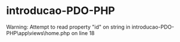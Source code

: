 # introducao-PDO-PHP

Warning:  Attempt to read property "id" on string in introducao-PDO-PHP\app\views\home.php on line 18
